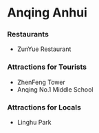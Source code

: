 # Anqing Anhui

### Restaurants

- ZunYue Restaurant

### Attractions for Tourists

- ZhenFeng Tower
- Anqing No.1 Middle School

### Attractions for Locals

- Linghu Park
